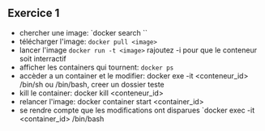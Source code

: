## Exercice 1
* chercher une image: `docker search <image>``
* télécharger l'image: `docker pull <image>`
* lancer l'image `docker run -t <image>` rajoutez -i pour que le conteneur soit interractif
* afficher les containers qui tournent: `docker ps`
* accèder a un container et le modifier: docker exe -it <conteneur_id> /bin/sh ou /bin/bash, creer un dossier teste
* kill le container: docker kill <conteneur_id>
* relancer l'image: docker container start <container_id>
* se rendre compte que les modifications ont disparues `docker exec -it <container_id> /bin/bash
